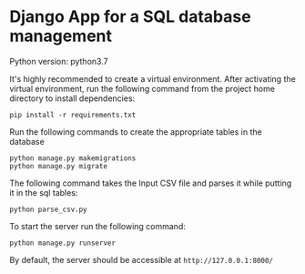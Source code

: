 # Django App for a SQL database management

Python version: python3.7

It's highly recommended to create a virtual environment. After activating the virtual environment, run the following command from the project home directory to install dependencies:

```
pip install -r requirements.txt
```

Run the following commands to create the appropriate tables in the database
```
python manage.py makemigrations
python manage.py migrate
```

The following command takes the Input CSV file and parses it while putting it in the sql tables:
```
python parse_csv.py 
```

To start the server run the following command:

```
python manage.py runserver
```

By default, the server should be accessible at ```http://127.0.0.1:8000/```
